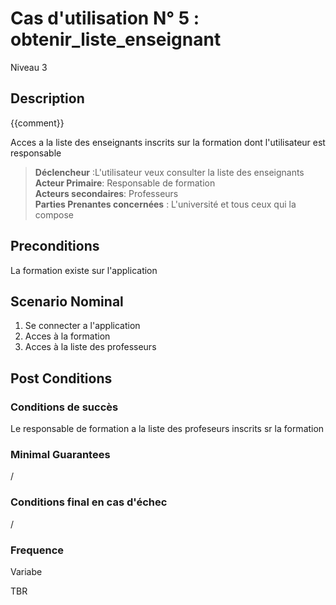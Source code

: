 # Cas d'utilisation N° 5 :  obtenir_liste_enseignant

Niveau 3

##	Description

{{comment}}

Acces a la liste des enseignants inscrits sur la formation dont l'utilisateur est responsable

> **Déclencheur** :L'utilisateur veux consulter la liste des enseignants  
> **Acteur Primaire**: Responsable de formation   
> **Acteurs secondaires**: Professeurs   
> **Parties Prenantes concernées** : L'université et tous ceux qui la compose      
 
 
## Preconditions

La formation existe sur l'application


## Scenario Nominal

1.	Se connecter a l'application  
2.	Acces à la formation  
3.	Acces à la liste des professeurs  


## Post Conditions
### Conditions de succès 
Le responsable de formation a la liste des profeseurs inscrits sr la formation

### Minimal Guarantees
/

### Conditions final en cas d'échec
/

### Frequence
Variabe

TBR
